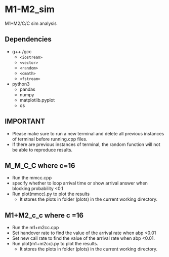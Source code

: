# M1-M2_sim
M1+M2/C/C sim analysis


## Dependencies

- g++ /gcc 
    - `<iostream>`
    - `<vector>`
    - `<random>`
    - `<cmath>`
    - `<fstream>`
- python3
    - pandas
    - numpy
    - matplotlib.pyplot
    - os

## IMPORTANT

- Please make sure to run a new terminal and delete all previous instances of terminal before running.cpp files.
- If there are previous instances of terminal, the random function will not be able to reproduce results.

## M_M_C_C where c=16

- Run the mmcc.cpp 
- specify whether to loop arrival time or show arrival answer when blocking probability <0.1
- Run plot(mmcc).py to plot the results
    - It stores the plots in folder (plots) in the current working directory.

## M1+M2_c_c where c =16

- Run the m1+m2cc.cpp
- Set handover rate to find the value of the arrival rate when abp <0.01
- Set new call rate to find the value of the arrival rate when abp <0.01.
- Run plot(m1+m2cc).py to plot the results.
    - It stores the plots in folder (plots) in the current working directory.
